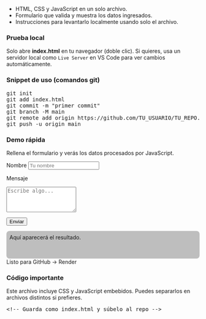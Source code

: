 <!doctype html>
<ul>
<li>HTML, CSS y JavaScript en un solo archivo.</li>
<li>Formulario que valida y muestra los datos ingresados.</li>
<li>Instrucciones para levantarlo localmente usando solo el archivo.</li>
</ul>


<h3>Prueba local</h3>
<p>Solo abre <strong>index.html</strong> en tu navegador (doble clic). Si quieres, usa un servidor local como <code>Live Server</code> en VS Code para ver cambios automáticamente.</p>


<h3>Snippet de uso (comandos git)</h3>
<pre>git init
git add index.html
git commit -m "primer commit"
git branch -M main
git remote add origin https://github.com/TU_USUARIO/TU_REPO.git
git push -u origin main</pre>
</div>


<aside class="box">
<h3>Demo rápida</h3>
<p style="margin-top:0;color:var(--muted)">Rellena el formulario y verás los datos procesados por JavaScript.</p>


<label for="name">Nombre</label>
<input id="name" type="text" placeholder="Tu nombre" />


<label for="message">Mensaje</label>
<textarea id="message" rows="4" placeholder="Escribe algo..."></textarea>


<button id="send">Enviar</button>


<div id="result" style="margin-top:.75rem;background:rgba(0,0,0,0.25);padding:.5rem;border-radius:8px;min-height:56px">Aquí aparecerá el resultado.</div>


<footer>Listo para GitHub → Render</footer>
</aside>
</section>


<section style="margin-top:1.25rem" class="box">
<h3>Código importante</h3>
<p style="color:var(--muted)">Este archivo incluye CSS y JavaScript embebidos. Puedes separarlos en archivos distintos si prefieres.</p>
<pre>&lt;!-- Guarda como index.html y súbelo al repo --&gt;</pre>
</section>
</main>


<script>
// Lógica simple para el formulario
document.getElementById('send').addEventListener('click', function(){
const name = document.getElementById('name').value.trim();
const msg = document.getElementById('message').value.trim();
const result = document.getElementById('result');


if(!name){
result.innerText = 'Por favor ingresa tu nombre.';
return;
}
if(!msg){
result.innerText = 'Por favor escribe un mensaje.';
return;
}


// Mostrar datos y un pequeño "badge"
result.innerHTML = `
<strong>¡Mensaje enviado!</strong>
<div style="margin-top:.5rem">Nombre: ${escapeHtml(name)}<br>Mensaje: ${escapeHtml(msg)}</div>
`;


// Limpiar campos
document.getElementById('name').value = '';
document.getElementById('message').value = '';
});


function escapeHtml(str){
return str.replace(/[&<>"']/g, function(m){
return ({'&':'&amp;','<':'&lt;','>':'&gt;','"':'&quot;',"'":"&#39;"})[m];
});
}
</script>
</body>
</html>
